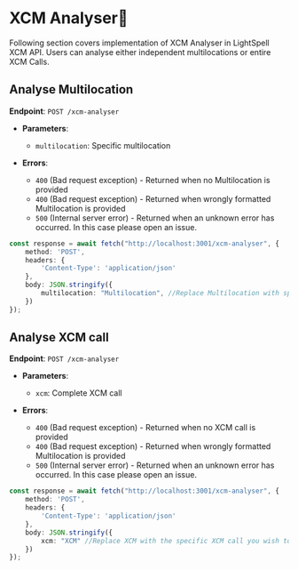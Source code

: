 # XCM Analyser🔎

Following section covers implementation of XCM Analyser in LightSpell XCM API. Users can analyse either independent multilocations or entire XCM Calls.

## Analyse Multilocation
**Endpoint**: `POST /xcm-analyser`

   - **Parameters**:
     - `multilocation`: Specific multilocation
  
   - **Errors**:
     - `400`  (Bad request exception) - Returned when no Multilocation is provided
     - `400`  (Bad request exception) - Returned when wrongly formatted Multilocation is provided
     - `500`  (Internal server error) - Returned when an unknown error has occurred. In this case please open an issue.

```ts
const response = await fetch("http://localhost:3001/xcm-analyser", {
    method: 'POST',
    headers: {
        'Content-Type': 'application/json'
    },
    body: JSON.stringify({
        multilocation: "Multilocation", //Replace Multilocation with specific Multilocation you wish to analyse
    })
});
```
## Analyse XCM call
**Endpoint**: `POST /xcm-analyser`

   - **Parameters**:
     - `xcm`: Complete XCM call

   - **Errors**:
     - `400`  (Bad request exception) - Returned when no XCM call is provided
     - `400`  (Bad request exception) - Returned when wrongly formatted Multilocation is provided
     - `500`  (Internal server error) - Returned when an unknown error has occurred. In this case please open an issue.

```ts
const response = await fetch("http://localhost:3001/xcm-analyser", {
    method: 'POST',
    headers: {
        'Content-Type': 'application/json'
    },
    body: JSON.stringify({
        xcm: "XCM" //Replace XCM with the specific XCM call you wish to analyse
    })
});
```